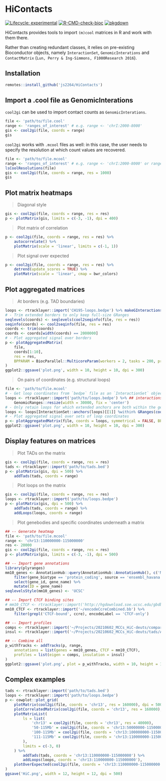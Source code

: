 # HiContacts

<!-- badges: start -->
[![Lifecycle: experimental](https://img.shields.io/badge/lifecycle-experimental-orange.svg)](https://lifecycle.r-lib.org/articles/stages.html#experimental)
[![R-CMD-check-bioc](https://github.com/js2264/HiContacts/actions/workflows/check-bioc.yml/badge.svg)](https://github.com/js2264/HiContacts/actions/workflows/check-bioc.yml)
[![pkgdown](https://github.com/js2264/HiContacts/workflows/pkgdown/badge.svg)](https://github.com/js2264/HiContacts/actions)
<!-- badges: end -->

HiContacts provides tools to import `(m)cool` matrices in R and work with them there. 

Rather than creating redundant classes, it relies on pre-existing Bioconductor objects, namely `InteractionSet`, `GenomicInterations` and `ContactMatrix` (`Lun, Perry & Ing-Simmons, F1000Research 2016`).

## Installation

```r
remotes::install_github('js2264/HiContacts')
```

## Import a .cool file as GenomicInterations

`cool2gi` can be used to import contact counts as `GenomicInterations`. 

```r
file <- 'path/to/file.cool'
range <- 'ranges_of_interest' # e.g. range <- 'chrI:2000-8000'
gis <- cool2gi(file, coords = range)
gis
```

`cool2gi` works with `.mcool` files as well: in this case, the user needs to specify the resolution at which count values are recovered. 

```r
file <- 'path/to/file.mcool'
range <- 'ranges_of_interest' # e.g. range <- 'chrI:2000-8000' or range <- 'chrI'
lsCoolResolutions(file)
gis <- cool2gi(file, coords = range, res = 1000)
gis
```

## Plot matrix heatmaps

> Diagonal style

```r
gis <- cool2gi(file, coords = range, res = res)
p <- plotMatrix(gis, limits = c(-3, -1), dpi = 400)
```

> Plot matrix of correlation 

```r
p <- cool2gi(file, coords = range, res = res) %>% 
    autocorrelate() %>% 
    plotMatrix(scale = 'linear', limits = c(-1, 1))
```

> Plot signal over expected 

```r
p <- cool2gi(file, coords = range, res = res) %>% 
    detrend(update_scores = TRUE) %>% 
    plotMatrix(scale = 'linear', cmap = bwr_colors)
```

## Plot aggregated matrices

> At borders (e.g. TAD boundaries)

```r
loops <- rtracklayer::import('CH195-loops.bedpe') %>% makeGInteractionsFromGRangesPairs()
# - Trim extended borders to only keep full-size GRanges
seqlevels(coords) <- seqlevels(cool2seqinfo(file, res = res))
seqinfo(coords) <- cool2seqinfo(file, res = res)
coords <- trim(coords)
coords <- coords[width(coords) == 2000000]
# - Plot aggregated signal over borders
p <- plotAggregatedMatrix(
    file, 
    coords[1:10], 
    res = res, 
    BPPARAM = BiocParallel::MulticoreParam(workers = 2, tasks = 200, progressbar = TRUE)
)
ggplot2::ggsave('plot.png', width = 10, height = 10, dpi = 300)
```

> On pairs of coordinates (e.g. structural loops)

```r
file <- 'path/to/file.mcool'
# - Get loop coordinates from `bedpe` file as an `InteractionSet` object
loops <- rtracklayer::import('path/to/loops.bedpe') %>% ## interactions as `Pairs` object
    GenomicRanges::resize(width = 30000, fix = 'center')
# - Only retain loops for which extended anchors are both within the genome
loops <- loops[InteractionSet::anchors(loops)[[1]] %within% GRanges(cool2seqinfo(file)) & InteractionSet::anchors(loops)[[2]] %within% GRanges(cool2seqinfo(file))]
# - Plot aggregated signal over sets of loop coordinates
p <- plotAggregatedMatrix(file, coords = loops, symmetrical = FALSE, BPPARAM = BiocParallel::MulticoreParam(workers = 16, tasks = 200, progressbar = TRUE))
ggplot2::ggsave('plot.png', width = 10, height = 10, dpi = 300)
```

## Display features on matrices

> Plot TADs on the matrix

```r
gis <- cool2gi(file, coords = range, res = res)
tads <- rtracklayer::import('path/to/tads.bed')
p <- plotMatrix(gis, dpi = 500) %>% 
    addTads(tads, coords = range)
```

> Plot loops on the matrix

```r
gis <- cool2gi(file, coords = range, res = res)
loops <- rtracklayer::import('path/to/loops.bedpe')
p <- plotMatrix(gis, dpi = 500) %>% 
    addTads(tads, coords = range) %>% 
    addLoops(loops, coords = range)
```

> Plot genebodies and specific coordinates underneath a matrix

```r
## -- Generate heatmap
file <- 'path/to/file.mcool'
range <- 'chr13:110000000-115000000'
res <- 20000
gis <- cool2gi(file, coords = range, res = res)
p <- plotMatrix(gis, limits = c(-3, -1), dpi = 500)

## -- Import gene annotations
library(plyranges)
mm10_genes <- AnnotationHub::query(AnnotationHub::AnnotationHub(), c('Mus_musculus.GRCm39.104.gtf'))[[1]] %>% 
    filter(gene_biotype == 'protein_coding', source == 'ensembl_havana', type == 'gene') %>% 
    select(gene_id, gene_name) %>% 
    mutate(ID = gene_name)
seqlevelsStyle(mm10_genes) <- 'UCSC'

## -- Import CTCF binding sites
# mm10_CTCF <- rtracklayer::import('http://hgdownload.soe.ucsc.edu/gbdb/mm10/encode3/ccre/encodeCcreCombined.bb') %>% 
mm10_CTCF <- rtracklayer::import('~/encodeCcreCombined.bb') %>% 
    filter(grepl('CTCF-bound', ccre), encodeLabel == 'CTCF-only') 

## -- Import profiles
comps <- rtracklayer::import('~/Projects/20210602_MCCs_HiC-deuts/compartments/AT409_100kb.cis.bw', as = 'Rle')
insul <- rtracklayer::import('~/Projects/20210602_MCCs_HiC-deuts/tads/AT409_25kb_insulation-scores.bw', as = 'Rle')

## -- Combine all
p_withTracks <- addTracks(p, range, 
    annotations = list(genes = mm10_genes, CTCF = mm10_CTCF), 
    profiles = list(eigen = comps, insulation = insul)
)
ggplot2::ggsave('plot.png', plot = p_withTracks, width = 10, height = 10, dpi = 500)
```

## Complex examples 

```r
tads <- rtracklayer::import('path/to/tads.bed')
loops <- rtracklayer::import('path/to/loops.bedpe')
p <- cowplot::plot_grid(
    plotMatrix(cool2gi(file, coords = 'chr13', res = 160000), dpi = 500, limits = c(-3, 0)), 
    plotCorrelatedMatrix(cool2gi(file, coords = 'chr13', res = 160000), dpi = 500), 
    plotMatrixList(
        ls = list(
            'chr13' = cool2gi(file, coords = 'chr13', res = 40000), 
            '50-115Mb' = cool2gi(file, coords = 'chr13:50000000-115000000', res = 40000), 
            '100-115Mb' = cool2gi(file, coords = 'chr13:100000000-115000000', res = 40000),
            '111-115Mb' = cool2gi(file, coords = 'chr13:110000000-115000000', res = 40000)
        ), 
        limits = c(-3, 0)
    ) %>% 
        addTads(tads, coords = 'chr13:110000000-115000000') %>% 
        addLoops(loops, coords = 'chr13:110000000-115000000'), 
    plotOverExpected(cool2gi(file, coords = 'chr13:110000000-115000000', res = 10000), limits = c(-1, 1))
)
ggsave('HiC.png', width = 12, height = 12, dpi = 500)
```
